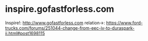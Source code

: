 # inspire.gofastforless.com
Inspire!: http://www.gofastforless.com relation->: https://www.ford-trucks.com/forums/251044-change-from-eec-iv-to-duraspark-ii.html#post1698115
